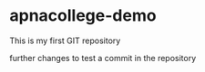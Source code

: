 # apnacollege-demo
This is my first GIT repository

further changes to test a commit in the repository
